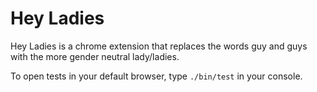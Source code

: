 # Hey Ladies

Hey Ladies is a chrome extension that replaces the words guy and guys with the more gender neutral lady/ladies.

To open tests in your default browser, type `./bin/test` in your console.
